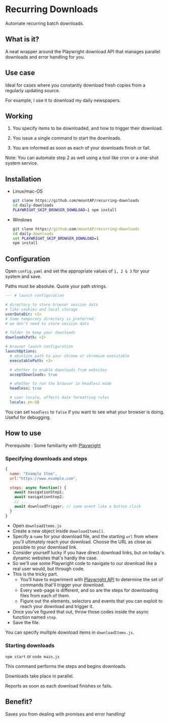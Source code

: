 # Recurring Downloads

Automate recurring batch downloads.

## What is it?

A neat wrapper around the Playwright download API that manages parallel downloads and error handling for you.

## Use case

Ideal for cases where you constantly download fresh copies from a regularly updating source.

For example, I use it to download my daily newspapers.

## Working

1. You specify items to be downloaded, and how to trigger their download.

2. You issue a single command to start the downloads.

3. You are informed as soon as each of your downloads finish or fail.

Note: You can automate step 2 as well using a tool like cron or a one-shot system service.

## Installation

- Linux/mac-OS

  ```bash
  git clone https://github.com/mountAP/recurring-downloads
  cd daily-downloads
  PLAYWRIGHT_SKIP_BROWSER_DOWNLOAD=1 npm install
  ```

- Windows

  ```cmd
  git clone https://github.com/mountAP/recurring-downloads
  cd daily-downloads
  set PLAYWRIGHT_SKIP_BROWSER_DOWNLOAD=1
  npm install
  ```

## Configuration

Open `config.yaml` and set the appropriate values of `1, 2 & 3` for your system and save.

Paths must be absolute. Quote your path strings.

```yaml
--- # launch configuration

# directory to store browser session data
# like cookies and local storage
userDataDir: <1>
# Some temporary directory is preferred;
# we don't need to store session data

# folder to keep your downloads
downloadsPath: <2>

# browser launch configuration
launchOptions:
  # absolute path to your chrome or chromium executable
  executablePath: <3>

  # whether to enable downloads from websites
  acceptDownloads: true

  # whether to run the browser in headless mode
  headless: true

  # user locale, affects date formatting rules
  locale: en-GB
```

You can set `headless` to `false` if you want to see what your browser is doing. Useful for debugging.

## How to use

Prerequisite : Some familiarity with [Playwright](https://playwright.dev/)

### Specifying downloads and steps

```js
{
  name: "Example Item",
  url:"https://www.example.com",

  steps: async function() {
    await navigationStep1;
    await navigationStep2;
    // ...
    await downloadTrigger; // some event like a button click
  }
}
```

- Open `downloadItems.js`
- Create a new object inside `downloadItems[]`.
- Specify a `name` for your download file, and the starting `url` from where you'll ultimately reach your download. Choose the URL as close as possible to your download link.
- Consider yourself lucky if you have direct download links, but on today's dynamic websites that's hardly the case.
- So we'll use some Playwright code to navigate to our download like a real user would, but through code.
- This is the tricky part.
  - You'll have to experiment with [Playwright API](https://playwright.dev/#version=v1.3.0&path=docs%2Fapi.md&q=) to determine the set of commands that'll trigger your download.
  - Every web-page is different, and so are the steps for downloading files from each of them.
  - Figure out the elements, selectors and events that you can exploit to reach your download and trigger it.
- Once you've figured that out, throw those codes inside the async function named `step`.
- Save the file.

You can specify multiple download items in `downloadItems.js`.

### Starting downloads

`npm start` or `node main.js`

This command performs the steps and begins downloads.

Downloads take place in parallel.

Reports as soon as each download finishes or fails.

## Benefit?

Saves you from dealing with promises and error handling!
